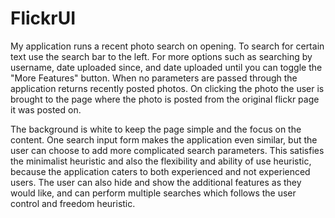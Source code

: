 FlickrUI
========

My application runs a recent photo search on opening. To search for certain text use the search bar to the left. For more options such as searching by username, date uploaded since, and date uploaded until you can toggle the "More Features" button. When no parameters are passed through the application returns recently posted photos. On clicking the photo the user is brought to the page where the photo is posted from the original flickr page it was posted on.

The background is white to keep the page simple and the focus on the content. One search input form makes the application even similar, but the user can choose to add more complicated search parameters. This satisfies the minimalist heuristic and also the flexibility and ability of use heuristic, because the application caters to both experienced and not experienced users. The user can also hide and show the additional features as they would like, and can perform multiple searches which follows the user control and freedom heuristic.

